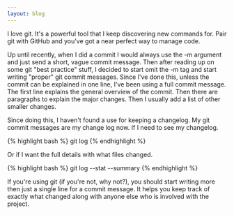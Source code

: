 ```yaml
---
layout: blog
---
```

I love git. It's a powerful tool that I keep discovering new commands for. Pair git with GitHub and you've got a near perfect way to manage code.

Up until recently, when I did a commit I would always use the -m argument and just send a short, vague commit message. Then after reading up on some git "best practice" stuff, I decided to start omit the -m tag and start writing "proper" git commit messages. Since I've done this, unless the commit can be explained in one line, I've been using a full commit message. The first line explains the general overview of the commit. Then there are paragraphs to explain the major changes. Then I usually add a list of other smaller changes.

Since doing this, I haven't found a use for keeping a changelog. My git commit messages are my change log now. If I need to see my changelog.

{% highlight bash %}
git log
{% endhighlight %}

Or if I want the full details with what files changed.

{% highlight bash %}
git log --stat --summary
{% endhighlight %}

If you're using git (if you're not, why not?), you should start writing more then just a single line for a commit message. It helps you keep track of exactly what changed along with anyone else who is involved with the project.